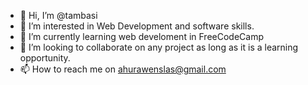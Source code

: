 - 👋 Hi, I’m @tambasi
- 👀 I’m interested in Web Development and software skills.
- 🌱 I’m currently learning web develoment in FreeCodeCamp
- 💞️ I’m looking to collaborate on any project as long as it is a learning opportunity.
- 📫 How to reach me on ahurawenslas@gmail.com

<!---
tambasi/tambasi is a ✨ special ✨ repository because its `README.md` (this file) appears on your GitHub profile.
You can click the Preview link to take a look at your changes.
--->
